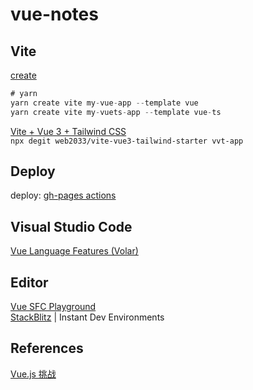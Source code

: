 # vue-notes

## Vite

[create](https://cn.vitejs.dev/guide/) 

```js
# yarn
yarn create vite my-vue-app --template vue
yarn create vite my-vuets-app --template vue-ts
```

[Vite + Vue 3 + Tailwind CSS](https://github.com/web2033/vite-vue3-tailwind-starter)     
`npx degit web2033/vite-vue3-tailwind-starter vvt-app`  

## Deploy

deploy: [gh-pages actions](https://github.com/JacobHsu/hello-vue3/commit/402b6d1c2eb7ca181696e90a0faa866a10b09d05)

## Visual Studio Code

[Vue Language Features (Volar)](https://marketplace.visualstudio.com/items?itemName=johnsoncodehk.volar)

## Editor

[Vue SFC Playground](https://sfc.vuejs.org/)  
[StackBlitz](https://stackblitz.com/) | Instant Dev Environments

## References

[Vue.js 挑战](https://cn-vuejs-challenges.netlify.app/)
